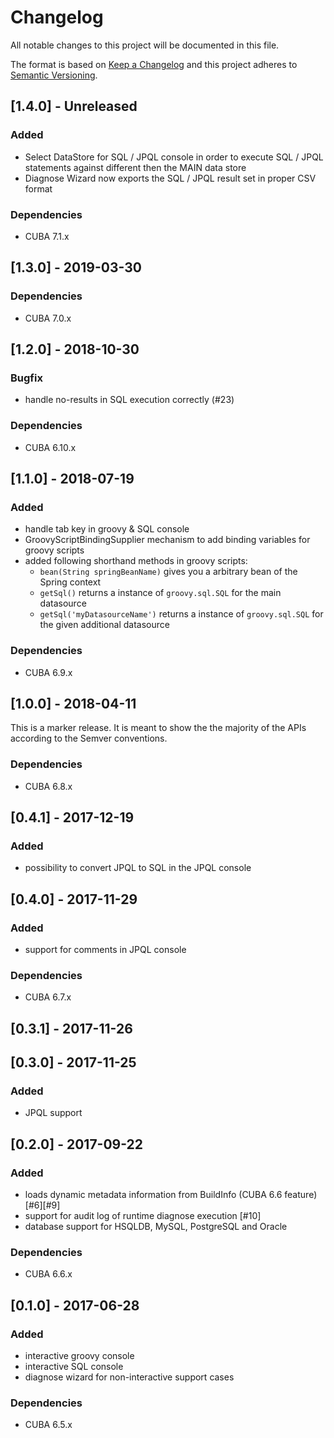 # Changelog
All notable changes to this project will be documented in this file.

The format is based on [Keep a Changelog](http://keepachangelog.com/en/1.0.0/)
and this project adheres to [Semantic Versioning](http://semver.org/spec/v2.0.0.html).


## [1.4.0] - Unreleased

### Added
- Select DataStore for SQL / JPQL console in order to execute SQL / JPQL statements against different then the MAIN data store
- Diagnose Wizard now exports the SQL / JPQL result set in proper CSV format

### Dependencies
- CUBA 7.1.x


## [1.3.0] - 2019-03-30

### Dependencies
- CUBA 7.0.x

## [1.2.0] - 2018-10-30

### Bugfix
- handle no-results in SQL execution correctly (#23)

### Dependencies
- CUBA 6.10.x

## [1.1.0] - 2018-07-19

### Added

- handle tab key in groovy & SQL console
- GroovyScriptBindingSupplier mechanism to add binding variables for groovy scripts
- added following shorthand methods in groovy scripts:
  - `bean(String springBeanName)` gives you a arbitrary bean of the Spring context
  - `getSql()` returns a instance of `groovy.sql.SQL` for the main datasource
  - `getSql('myDatasourceName')` returns a instance of `groovy.sql.SQL` for the given additional datasource
      

### Dependencies
- CUBA 6.9.x


## [1.0.0] - 2018-04-11

This is a marker release. It is meant to show the the majority of the APIs according to the Semver conventions.

### Dependencies
- CUBA 6.8.x

## [0.4.1] - 2017-12-19

### Added
- possibility to convert JPQL to SQL in the JPQL console

## [0.4.0] - 2017-11-29

### Added
- support for comments in JPQL console

### Dependencies
- CUBA 6.7.x

## [0.3.1] - 2017-11-26


## [0.3.0] - 2017-11-25

### Added
- JPQL support

## [0.2.0] - 2017-09-22

### Added
- loads dynamic metadata information from BuildInfo (CUBA 6.6 feature) [#6][#9]
- support for audit log of runtime diagnose execution [#10]
- database support for HSQLDB, MySQL, PostgreSQL and Oracle

### Dependencies
- CUBA 6.6.x

## [0.1.0] - 2017-06-28

### Added
- interactive groovy console
- interactive SQL console
- diagnose wizard for non-interactive support cases


### Dependencies
- CUBA 6.5.x
